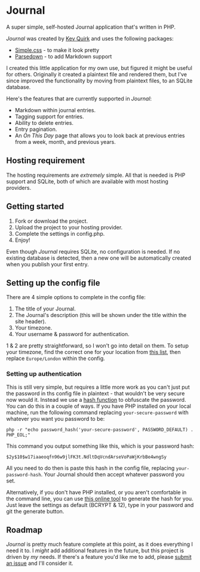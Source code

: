 # Journal
A super simple, self-hosted Journal application that's written in PHP.

*Journal* was created by [Kev Quirk](https://kevquirk.com) and uses the following packages:

* [Simple.css](https://simplecss.org) - to make it look pretty
* [Parsedown](https://parsedown.org) - to add Markdown support

I created this little application for my own use, but figured it might be useful for others. Originally it created a plaintext file and rendered them, but I've since improved the functionality by moving from plaintext files, to an SQLite database.

Here's the features that are currently supported in *Journal*:

* Markdown within journal entries.
* Tagging support for entries.
* Ability to delete entries.
* Entry pagination.
* An *On This Day* page that allows you to look back at previous entries from a week, month, and previous years.

## Hosting requirement

The hosting requirements are *extremely* simple. All that is needed is PHP support and SQLite, both of which are available with most hosting providers.

## Getting started

1. Fork or download the project.
2. Upload the project to your hosting provider.
3. Complete the settings in config.php.
4. Enjoy!

Even though *Journal* requires SQLite, no configuration is needed. If no existing database is detected, then a new one will be automatically created when you publish your first entry.

## Setting up the config file

There are 4 simple options to complete in the config file:

1. The title of your Journal.
2. The Journal's description (this will be shown under the title within the site header).
3. Your timezone.
4. Your username & password for authentication.

1 & 2 are pretty straightforward, so I won't go into detail on them. To setup your timezone, find the correct one for your location from [this list](https://www.php.net/manual/en/timezones.php), then replace `Europe/London` within the config.

### Setting up authentication

This is still very simple, but requires a little more work as you can't just put the password in ths config file in plaintext - that wouldn't be very secure now would it. Instead we use a [hash function](https://en.wikipedia.org/wiki/Hash_function) to obfuscate the password. You can do this in a couple of ways. If you have PHP installed on your local machine, run the following command replacing `your-secure-password` with whatever you want you password to be:

```
php -r "echo password_hash('your-secure-password', PASSWORD_DEFAULT) . PHP_EOL;"
```

This command you output something like this, which is your password hash:

```
$2y$10$w17iaaeoqfn96w9jlFK3t.NdltDqVcndArseVoPaWjKrbBe4wngSy
```

All you need to do then is paste this hash in the config file, replacing `your-password-hash`. Your Journal should then accept whatever password you set.

Alternatively, if you don't have PHP installed, or you aren't comfortable in the command line, you can use [this online tool](https://codeshack.io/php-password-hash-generator/) to generate the hash for you. Just leave the settings as default (BCRYPT & 12), type in your password and git the generate button.


## Roadmap

*Journal* is pretty much feature complete at this point, as it does everything I need it to. I *might* add additional features in the future, but this project is driven by *my* needs. If there's a feature you'd like me to add, please [submit an issue](https://github.com/kevquirk/journal/issues) and I'll consider it.
